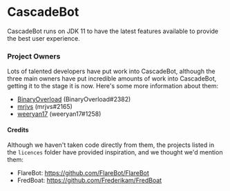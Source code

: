 # CascadeBot

CascadeBot runs on JDK 11 to have the latest features available to provide the best user experience.

### Project Owners

Lots of talented developers have put work into CascadeBot, although the three main owners have put incredible amounts of work into CascadeBot, getting it to the stage it is now. Here's some more information about them:

 - [BinaryOverload](https://github.com/binaryoverload) (BinaryOverload#2382)
 - [mrjvs](https://github.com/mrjvs) (mrjvs#2165) 
 - [weeryan17](https://github.com/weeryan17) (weeryan17#1258)

#### Credits
Although we haven't taken code directly from them, the projects listed in the `licences` folder have provided inspiration, and we thought we'd mention them:

 - FlareBot: https://github.com/FlareBot/FlareBot
 - FredBoat: https://github.com/Frederikam/FredBoat
